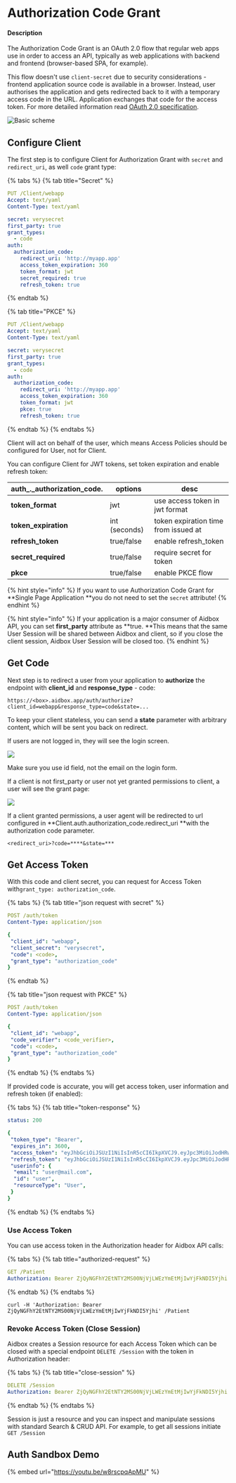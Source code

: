 # Authorization Code Grant

#### Description

The Authorization Code Grant is an OAuth 2.0 flow that regular web apps use in order to access an API, typically as web applications with backend and frontend (browser-based SPA, for example).&#x20;

This flow doesn't use `client-secret` due to security considerations - frontend application source code is available in a browser. Instead, user authorises the application and gets redirected back to it with a temporary access code in the URL. Application exchanges that code for the access token. For more detailed information read [OAuth 2.0 specification](https://tools.ietf.org/html/rfc6749#section-4.1).&#x20;

![Basic scheme](../../.gitbook/assets/untitled-diagram-page-3.svg)

## Configure Client

The first step is to configure Client for Authorization Grant with `secret` and `redirect_uri`, as well `code` grant type:

{% tabs %}
{% tab title="Secret" %}
```yaml
PUT /Client/webapp
Accept: text/yaml
Content-Type: text/yaml

secret: verysecret
first_party: true
grant_types:
  - code
auth:
  authorization_code:
    redirect_uri: 'http://myapp.app'
    access_token_expiration: 360
    token_format: jwt
    secret_required: true
    refresh_token: true
```
{% endtab %}

{% tab title="PKCE" %}
```yaml
PUT /Client/webapp
Accept: text/yaml
Content-Type: text/yaml

secret: verysecret
first_party: true
grant_types:
  - code
auth:
  authorization_code:
    redirect_uri: 'http://myapp.app'
    access_token_expiration: 360
    token_format: jwt
    pkce: true
    refresh_token: true
```
{% endtab %}
{% endtabs %}

Client will act on behalf of the user, which means Access Policies should be configured for User, not for Client.&#x20;

You can configure Client for JWT tokens, set token expiration and enable refresh token:

| auth_._authorization\_code. | options       | desc                                 |
| --------------------------- | ------------- | ------------------------------------ |
| **token\_format**           | jwt           | use access token in jwt format       |
| **token\_expiration**       | int (seconds) | token expiration time from issued at |
| **refresh\_token**          | true/false    | enable refresh\_token                |
| **secret\_required**        | true/false    | require secret for token             |
| **pkce**                    | true/false    | enable PKCE flow                     |

{% hint style="info" %}
If you want to use Authorization Code Grant for **Single Page Application **you do not need to set the `secret` attribute!
{% endhint %}

{% hint style="info" %}
If your application is a major consumer of Aidbox API, you can set **first\_party** attribute as **true. **This means that the same User Session will be shared between Aidbox and client, so if you close the client session, Aidbox User Session will be closed too.
{% endhint %}

## Get Code

Next step is to redirect a user from your application to **authorize** the endpoint with **client\_id** and **response\_type** - code:

```
https://<box>.aidbox.app/auth/authorize?client_id=webapp&response_type=code&state=...
```

To keep your client stateless, you can send a **state** parameter with arbitrary content, which will be sent you back on redirect.

If users are not logged in, they will see the login screen.

![](../../.gitbook/assets/login-screen-with-id-field.png)

Make sure you use id field, not the email on the login form.

If a client is not first\_party or user not yet granted permissions to client, a user will see the grant page:

![](<../../.gitbook/assets/image (2).png>)

If a client granted permissions, a user agent will be redirected to url configured in **Client.auth.authorization\_code.redirect\_uri **with the authorization code parameter.

```
<redirect_uri>?code=****&state=***
```

## Get Access Token

With this code and client secret, you can request for Access Token with`grant_type: authorization_code`.

{% tabs %}
{% tab title="json request with secret" %}
```yaml
POST /auth/token
Content-Type: application/json

{
 "client_id": "webapp",
 "client_secret": "verysecret",
 "code": <code>,
 "grant_type": "authorization_code"
}
```
{% endtab %}

{% tab title="json request with PKCE" %}
```yaml
POST /auth/token
Content-Type: application/json

{
 "client_id": "webapp",
 "code_verifier": <code_verifier>,
 "code": <code>,
 "grant_type": "authorization_code"
}
```
{% endtab %}
{% endtabs %}

If provided code is accurate, you will get access token, user information and refresh token (if enabled):

{% tabs %}
{% tab title="token-response" %}
```yaml
status: 200

{
 "token_type": "Bearer",
 "expires_in": 3600,
 "access_token": "eyJhbGciOiJSUzI1NiIsInR5cCI6IkpXVCJ9.eyJpc3MiOiJodHRwOi8vbG9jYWxob3N0OjgwODEiLCJzdWIiOiJ1c2VyIiwiaWF0IjoxNTU0NDczOTk3LCJqdGkiOiI0ZWUwZDY2MS0wZjEyLTRlZmItOTBiOS1jY2RmMzhlMDhkM2QiLCJhdWQiOiJodHRwOi8vcmVzb3VyY2Uuc2VydmVyLmNvbSIsImV4cCI6MTU1NDQ3NzU5N30.lCdwkqzFWOe4IcXPC1dIB8v7aoZdJ0fBoIKlzCRFBgv4YndSJxGoJOvIPq2rGMQl7KG8uxGU0jkUVlKxOtD8YA",
 "refresh_token": "eyJhbGciOiJSUzI1NiIsInR5cCI6IkpXVCJ9.eyJpc3MiOiJodHRwOi8vbG9jYWxob3N0OjgwODEiLCJzdWIiOiJwYXNzd29yZC1jbGllbnQiLCJqdGkiOiI0ZWUwZDY2MS0wZjEyLTRlZmItOTBiOS1jY2RmMzhlMDhkM2QiLCJ0eXAiOiJyZWZyZXNoIn0.XWHYpw0DysrqQqMNhqTPSdNamBM4ZDUAgh_VupSa7rkzdJ3uZXqesoAo_5y1naJZ31S92-DjPKtPEAyD_8PloA",
 "userinfo": {
  "email": "user@mail.com",
  "id": "user",
  "resourceType": "User",
 }
}
```
{% endtab %}
{% endtabs %}

### Use Access Token

You can use access token in the Authorization header for Aidbox API calls:

{% tabs %}
{% tab title="authorized-request" %}
```yaml
GET /Patient
Authorization: Bearer ZjQyNGFhY2EtNTY2MS00NjVjLWEzYmEtMjIwYjFkNDI5Yjhi
```
{% endtab %}
{% endtabs %}

```
curl -H 'Authorization: Bearer ZjQyNGFhY2EtNTY2MS00NjVjLWEzYmEtMjIwYjFkNDI5Yjhi' /Patient
```

### Revoke Access Token (Close Session)

Aidbox creates a Session resource for each Access Token which can be closed with a special endpoint `DELETE /Session` with the token in Authorization header:

{% tabs %}
{% tab title="close-session" %}
```yaml
DELETE /Session
Authorization: Bearer ZjQyNGFhY2EtNTY2MS00NjVjLWEzYmEtMjIwYjFkNDI5Yjhi
```
{% endtab %}
{% endtabs %}

Session is just a resource and you can inspect and manipulate sessions with standard Search & CRUD API. For example, to get all sessions initiate `GET /Session`

## Auth Sandbox Demo

{% embed url="https://youtu.be/w8rscpqApMU" %}

